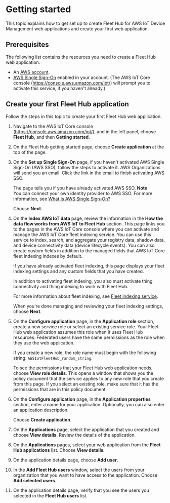 # Getting started<a name="aws-iot-monitor-admin-getting-started"></a>

This topic explains how to get set up to create Fleet Hub for AWS IoT Device Management web applications and create your first web application\.

## Prerequisites<a name="aws-iot-monitor-admin-getting-started-prereqs"></a>

The following list contains the resources you need to create a Fleet Hub web application\.
+ An [AWS account](https://aws.amazon.com)\.
+ [AWS Single Sign\-On](https://aws.amazon.com/single-sign-on/) enabled in your account\. \(The AWS IoT Core console \([https://console\.aws\.amazon\.com/iot/](https://console.aws.amazon.com/iot/)\) will prompt you to activate this service, if you haven't already\.\)

## Create your first Fleet Hub application<a name="aws-iot-monitor-admin-getting-started-first-app"></a>

Follow the steps in this topic to create your first Fleet Hub web application\.

1. Navigate to the AWS IoT Core console \([https://console\.aws\.amazon\.com/iot/](https://console.aws.amazon.com/iot/)\), and in the left panel, choose **Fleet Hub**, and then **Getting started**\.

1. On the Fleet Hub getting started page, choose **Create application** at the top of the page\.

1. On the **Set up Single Sign\-On** page, if you haven't activated AWS Single Sign\-On \(AWS SSO\), follow the steps to activate it\. AWS Organizations will send you an email\. Click the link in the email to finish activating AWS SSO\.

   The page tells you if you have already activated AWS SSO\.
**Note**  
You can connect your own identity provider to AWS SSO\. For more information, see [What Is AWS Single Sign\-On?](https://docs.aws.amazon.com/singlesignon/latest/userguide/)

   Choose **Next**\.

1. On the **Index AWS IoT data** page, review the information in the **How the data flow works from AWS IoT to Fleet Hub** section\. This page links you to the pages in the AWS IoT Core console where you can activate and manage the AWS IoT Core fleet indexing service\. You can use this service to index, search, and aggregate your registry data, shadow data, and device connectivity data \(device lifecycle events\)\. You can also create custom fields in addition to the managed fields that AWS IoT Core fleet indexing indexes by default\.

   If you have already activated fleet indexing, this page displays your fleet indexing settings and any custom fields that you have created\.

   In addition to activating fleet indexing, you also must activate thing connectivity and thing indexing to work with Fleet Hub\.

   For more information about fleet indexing, see [Fleet indexing service](https://docs.aws.amazon.com/iot/latest/developerguide/iot-indexing.html)\.

   When you're done managing and reviewing your fleet indexing settings, choose **Next**\.

1. On the **Configure application** page, in the **Application role** section, create a new service role or select an existing service role\. Your Fleet Hub web application assumes this role when it uses Fleet Hub resources\. Federated users have the same permissions as the role when they use the web application\.

   If you create a new role, the role name must begin with the following string: `AWSIotFleetHub_random_string`\.

   To see the permissions that your Fleet Hub web application needs, choose **View role details**\. This opens a window that shows you the policy document that the service applies to any new role that you create from this page\. If you select an existing role, make sure that it has the permissions that are in this policy document\.

1. On the **Configure application** page, in the **Application properties** section, enter a name for your application\. Optionally, you can also enter an application description\.

   Choose **Create application**\.

1. On the **Applications** page, select the application that you created and choose **View details**\. Review the details of the application\.

1. On the **Applications** pages, select your web application from the **Fleet Hub applications** list\. Choose **View details**\.

1. On the application details page, choose **Add user**\.

1. In the **Add Fleet Hub users** window, select the users from your organization that you want to have access to the application\. Choose **Add selected users**\.

1. On the application details page, verify that you see the users you selected in the **Fleet Hub users** list\.